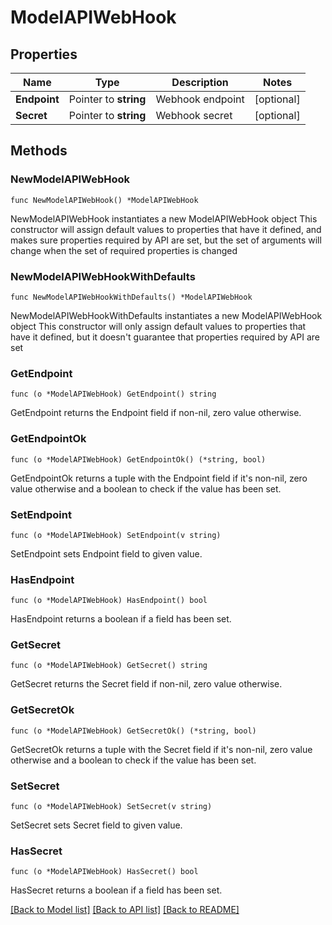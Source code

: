 # ModelAPIWebHook

## Properties

Name | Type | Description | Notes
------------ | ------------- | ------------- | -------------
**Endpoint** | Pointer to **string** | Webhook endpoint | [optional] 
**Secret** | Pointer to **string** | Webhook secret | [optional] 

## Methods

### NewModelAPIWebHook

`func NewModelAPIWebHook() *ModelAPIWebHook`

NewModelAPIWebHook instantiates a new ModelAPIWebHook object
This constructor will assign default values to properties that have it defined,
and makes sure properties required by API are set, but the set of arguments
will change when the set of required properties is changed

### NewModelAPIWebHookWithDefaults

`func NewModelAPIWebHookWithDefaults() *ModelAPIWebHook`

NewModelAPIWebHookWithDefaults instantiates a new ModelAPIWebHook object
This constructor will only assign default values to properties that have it defined,
but it doesn't guarantee that properties required by API are set

### GetEndpoint

`func (o *ModelAPIWebHook) GetEndpoint() string`

GetEndpoint returns the Endpoint field if non-nil, zero value otherwise.

### GetEndpointOk

`func (o *ModelAPIWebHook) GetEndpointOk() (*string, bool)`

GetEndpointOk returns a tuple with the Endpoint field if it's non-nil, zero value otherwise
and a boolean to check if the value has been set.

### SetEndpoint

`func (o *ModelAPIWebHook) SetEndpoint(v string)`

SetEndpoint sets Endpoint field to given value.

### HasEndpoint

`func (o *ModelAPIWebHook) HasEndpoint() bool`

HasEndpoint returns a boolean if a field has been set.

### GetSecret

`func (o *ModelAPIWebHook) GetSecret() string`

GetSecret returns the Secret field if non-nil, zero value otherwise.

### GetSecretOk

`func (o *ModelAPIWebHook) GetSecretOk() (*string, bool)`

GetSecretOk returns a tuple with the Secret field if it's non-nil, zero value otherwise
and a boolean to check if the value has been set.

### SetSecret

`func (o *ModelAPIWebHook) SetSecret(v string)`

SetSecret sets Secret field to given value.

### HasSecret

`func (o *ModelAPIWebHook) HasSecret() bool`

HasSecret returns a boolean if a field has been set.


[[Back to Model list]](../README.md#documentation-for-models) [[Back to API list]](../README.md#documentation-for-api-endpoints) [[Back to README]](../README.md)


